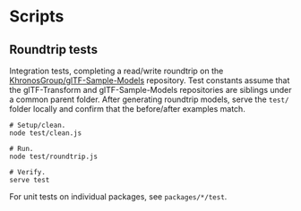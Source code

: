 # Scripts

## Roundtrip tests

Integration tests, completing a read/write roundtrip on the [KhronosGroup/glTF-Sample-Models](https://github.com/KhronosGroup/glTF-Sample-Models) repository. Test constants assume that the glTF-Transform and glTF-Sample-Models repositories are siblings under a common parent folder. After generating roundtrip models, serve the `test/` folder locally and confirm that the before/after examples match.

```
# Setup/clean.
node test/clean.js

# Run.
node test/roundtrip.js

# Verify.
serve test
```

For unit tests on individual packages, see `packages/*/test`.
